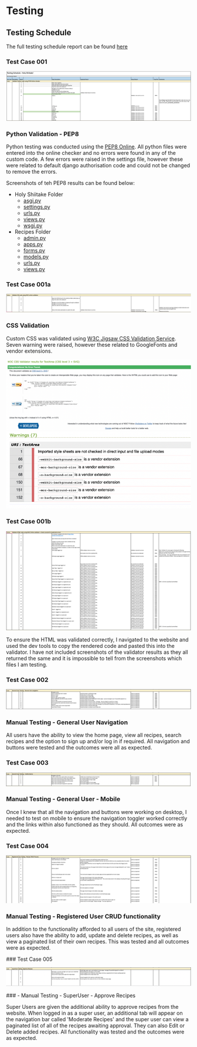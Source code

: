 # Testing

## Testing Schedule

The full testing schedule report can be found [here](docs/testing/testing-schedule-holy-shiitake.numbers)

### Test Case 001
![Test Case 001](docs/testing/PEP8-validation.png)

### Python Validation - PEP8

Python testing was conducted using the [PEP8 Online](http://pep8online.com/).  All python files were entered into the online checker and no errors were found in any of the custom code.  A few errors were raised in the settings file, however these were related to default django authorisation code and could not be changed to remove the errors.

Screenshots of teh PEP8 results can be found below:
* Holy Shiitake Folder
    * [asgi.py](docs/testing/PEP8-HS-asgi.png)
    * [settings.py](docs/testing/PEP8-HS-settings.png)
    * [urls.py](docs/testing/PEP8-HS-urls.png)
    * [views.py](docs/testing/PEP8-HS-views.png)
    * [wsgi.py](docs/testing/PEP8-HS-wsgi.png)
* Recipes Folder
    * [admin.py](docs/testing/PEP8-R-admin.png)
    * [apps.py](docs/testing/PEP8-R-apps.png)
    * [forms.py](docs/testing/PEP8-R-forms.png)
    * [models.py](docs/testing/PEP8-R-models.png)
    * [urls.py](docs/testing/PEP8-R-urls.png)
    * [views.py](docs/testing/PEP8-R-views.png)

### Test Case 001a
![Test Case 001a](docs/testing/css-validation.png)

### CSS Validation

Custom CSS was validated using [W3C Jigsaw CSS Validation Service](https://jigsaw.w3.org/css-validator/). Seven warning were raised, however these related to GoogleFonts and vendor extensions. 

![CSS Validation Screenshot](docs/testing/css-validation-screenshot.png)
![CSS Validation Warnings](docs/testing/css-warnings.png)

### Test Case 001b

![Test Case 001b](docs/testing/html-testing-report.png)

To ensure the HTML was validated correctly, I navigated to the website and used the dev tools to copy the rendered code and pasted this into the validator.  I have not included screenshots of the validator results as they all returned the same and it is impossible to tell from the screenshots which files I am testing. 

### Test Case 002

![Test Case 002](docs/testing/tc02manual-testing-generaluser-navigation.png)

### Manual Testing - General User Navigation

All users have the ability to view the home page, view all recipes, search recipes and the option to sign up and/or log in if required.  All navigation and buttons were tested and the outcomes were all as expected. 

### Test Case 003

![Test Case 003](docs/testing/tc03manual-testing-generaluser-mobile.png)

### Manual Testing - General User - Mobile

Once I knew that all the navigation and buttons were working on desktop, I needed to test on mobile to ensure the navigation toggler worked correctly and the links within also functioned as they should.  All outcomes were as expected. 

### Test Case 004

![Test Case 004](docs/testing/tc04manual-testing-registereduser.png)

### Manual Testing - Registered User CRUD functionality

In addition to the functionality afforded to all users of the site, registered users also have the ability to add, update and delete recipes, as well as view a paginated list of their own recipes.  This was tested and all outcomes were as expected. 

### Test Case 005

![Test Case 005](docs/testing/tc05manual-testing-superuser.png)

### - Manual Testing - SuperUser - Approve Recipes

Super Users are given the additional ability to approve recipes from the website.  When logged in as a super user, an additional tab will appear on the navigation bar called 'Moderate Recipes' and the super user can view a paginated list of all of the recipes awaiting approval.  They can also Edit or Delete added recipes.  All functionality was tested and the outcomes were as expected.

